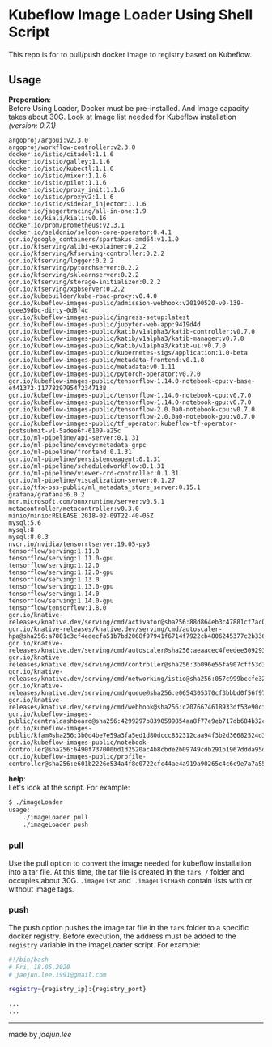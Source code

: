 # Kubeflow Image Loader Using Shell Script

This repo is for to pull/push docker image to registry based on Kubeflow.

## Usage

**Preperation**:  
Before Using Loader, Docker must be pre-installed. And Image capacity takes about 30G. Look at Image list needed for Kubeflow installation *(version: 0.7.1)*

```
argoproj/argoui:v2.3.0
argoproj/workflow-controller:v2.3.0
docker.io/istio/citadel:1.1.6
docker.io/istio/galley:1.1.6
docker.io/istio/kubectl:1.1.6
docker.io/istio/mixer:1.1.6
docker.io/istio/pilot:1.1.6
docker.io/istio/proxy_init:1.1.6
docker.io/istio/proxyv2:1.1.6
docker.io/istio/sidecar_injector:1.1.6
docker.io/jaegertracing/all-in-one:1.9
docker.io/kiali/kiali:v0.16
docker.io/prom/prometheus:v2.3.1
docker.io/seldonio/seldon-core-operator:0.4.1
gcr.io/google_containers/spartakus-amd64:v1.1.0
gcr.io/kfserving/alibi-explainer:0.2.2
gcr.io/kfserving/kfserving-controller:0.2.2
gcr.io/kfserving/logger:0.2.2
gcr.io/kfserving/pytorchserver:0.2.2
gcr.io/kfserving/sklearnserver:0.2.2
gcr.io/kfserving/storage-initializer:0.2.2 
gcr.io/kfserving/xgbserver:0.2.2
gcr.io/kubebuilder/kube-rbac-proxy:v0.4.0
gcr.io/kubeflow-images-public/admission-webhook:v20190520-v0-139-gcee39dbc-dirty-0d8f4c
gcr.io/kubeflow-images-public/ingress-setup:latest
gcr.io/kubeflow-images-public/jupyter-web-app:9419d4d
gcr.io/kubeflow-images-public/katib/v1alpha3/katib-controller:v0.7.0
gcr.io/kubeflow-images-public/katib/v1alpha3/katib-manager:v0.7.0
gcr.io/kubeflow-images-public/katib/v1alpha3/katib-ui:v0.7.0
gcr.io/kubeflow-images-public/kubernetes-sigs/application:1.0-beta
gcr.io/kubeflow-images-public/metadata-frontend:v0.1.8
gcr.io/kubeflow-images-public/metadata:v0.1.11
gcr.io/kubeflow-images-public/pytorch-operator:v0.7.0
gcr.io/kubeflow-images-public/tensorflow-1.14.0-notebook-cpu:v-base-ef41372-1177829795472347138
gcr.io/kubeflow-images-public/tensorflow-1.14.0-notebook-cpu:v0.7.0
gcr.io/kubeflow-images-public/tensorflow-1.14.0-notebook-gpu:v0.7.0
gcr.io/kubeflow-images-public/tensorflow-2.0.0a0-notebook-cpu:v0.7.0
gcr.io/kubeflow-images-public/tensorflow-2.0.0a0-notebook-gpu:v0.7.0
gcr.io/kubeflow-images-public/tf_operator:kubeflow-tf-operator-postsubmit-v1-5adee6f-6109-a25c
gcr.io/ml-pipeline/api-server:0.1.31
gcr.io/ml-pipeline/envoy:metadata-grpc
gcr.io/ml-pipeline/frontend:0.1.31
gcr.io/ml-pipeline/persistenceagent:0.1.31
gcr.io/ml-pipeline/scheduledworkflow:0.1.31
gcr.io/ml-pipeline/viewer-crd-controller:0.1.31
gcr.io/ml-pipeline/visualization-server:0.1.27
gcr.io/tfx-oss-public/ml_metadata_store_server:0.15.1
grafana/grafana:6.0.2
mcr.microsoft.com/onnxruntime/server:v0.5.1
metacontroller/metacontroller:v0.3.0
minio/minio:RELEASE.2018-02-09T22-40-05Z
mysql:5.6
mysql:8
mysql:8.0.3
nvcr.io/nvidia/tensorrtserver:19.05-py3
tensorflow/serving:1.11.0
tensorflow/serving:1.11.0-gpu
tensorflow/serving:1.12.0
tensorflow/serving:1.12.0-gpu
tensorflow/serving:1.13.0
tensorflow/serving:1.13.0-gpu
tensorflow/serving:1.14.0
tensorflow/serving:1.14.0-gpu
tensorflow/tensorflow:1.8.0
gcr.io/knative-releases/knative.dev/serving/cmd/activator@sha256:88d864eb3c47881cf7ac058479d1c735cc3cf4f07a11aad0621cd36dcd9ae3c6
gcr.io/knative-releases/knative.dev/serving/cmd/autoscaler-hpa@sha256:a7801c3cf4edecfa51b7bd2068f97941f6714f7922cb4806245377c2b336b723
gcr.io/knative-releases/knative.dev/serving/cmd/autoscaler@sha256:aeaacec4feedee309293ac21da13e71a05a2ad84b1d5fcc01ffecfa6cfbb2870
gcr.io/knative-releases/knative.dev/serving/cmd/controller@sha256:3b096e55fa907cff53d37dadc5d20c29cea9bb18ed9e921a588fee17beb937df
gcr.io/knative-releases/knative.dev/serving/cmd/networking/istio@sha256:057c999bccfe32e9889616b571dc8d389c742ff66f0b5516bad651f05459b7bc
gcr.io/knative-releases/knative.dev/serving/cmd/queue@sha256:e0654305370cf3bbbd0f56f97789c92cf5215f752b70902eba5d5fc0e88c5aca
gcr.io/knative-releases/knative.dev/serving/cmd/webhook@sha256:c2076674618933df53e90cf9ddd17f5ddbad513b8c95e955e45e37be7ca9e0e8
gcr.io/kubeflow-images-public/centraldashboard@sha256:4299297b8390599854aa8f77e9eb717db684b32ca9a94a0ab0e73f3f73e5d8b5
gcr.io/kubeflow-images-public/kfam@sha256:3b0d4be7e59a3fa5ed1d80dccc832312caa94f3b2d36682524d3afc4e45164f0
gcr.io/kubeflow-images-public/notebook-controller@sha256:6490f737000bd1d2520ac4b8cbde2b09749cdb291b1967ddda95d05131db49db
gcr.io/kubeflow-images-public/profile-controller@sha256:e601b2226e534a4f8e0722cfc44ae4a919a90265c4c6c9e7a7a55fcb57032f25
```

**help**:  
Let's look at the script. For example:  
```bash
$ ./imageLoader
usage:
    ./imageLoader pull
    ./imageLoader push
```

### pull

Use the pull option to convert the image needed for kubeflow installation into a tar file. At this time, the tar file is created in the `tars /` folder and occupies about 30G. `.imageList` and` .imageListHash` contain lists with or without image tags.

### push

The push option pushes the image tar file in the `tars` folder to a specific docker registry. Before execution, the address must be added to the `registry` variable in the imageLoader script. For example:  
```bash
#!/bin/bash
# Fri, 18.05.2020
# jaejun.lee.1991@gmail.com

registry={registry_ip}:{registry_port}

...
...
```

---

made by *jaejun.lee*
